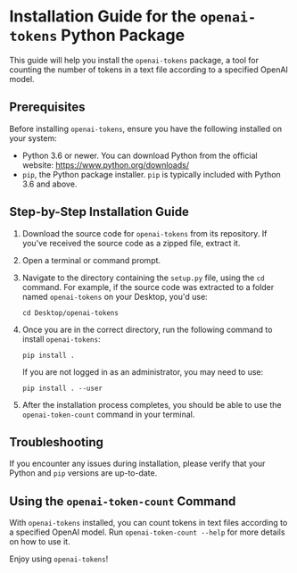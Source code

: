 # Installation Guide for the `openai-tokens` Python Package

This guide will help you install the `openai-tokens` package, a tool for counting the number of tokens in a text file according to a specified OpenAI model.

## Prerequisites

Before installing `openai-tokens`, ensure you have the following installed on your system:

- Python 3.6 or newer. You can download Python from the official website: https://www.python.org/downloads/
- `pip`, the Python package installer. `pip` is typically included with Python 3.6 and above.

## Step-by-Step Installation Guide

1. Download the source code for `openai-tokens` from its repository. If you've received the source code as a zipped file, extract it.

2. Open a terminal or command prompt.

3. Navigate to the directory containing the `setup.py` file, using the `cd` command. For example, if the source code was extracted to a folder named `openai-tokens` on your Desktop, you'd use:

    ```
    cd Desktop/openai-tokens
    ```

4. Once you are in the correct directory, run the following command to install `openai-tokens`:

    ```
    pip install .
    ```

    If you are not logged in as an administrator, you may need to use:

    ```
    pip install . --user
    ```

5. After the installation process completes, you should be able to use the `openai-token-count` command in your terminal.

## Troubleshooting

If you encounter any issues during installation, please verify that your Python and `pip` versions are up-to-date.

## Using the `openai-token-count` Command

With `openai-tokens` installed, you can count tokens in text files according to a specified OpenAI model. Run `openai-token-count --help` for more details on how to use it.

Enjoy using `openai-tokens`!

